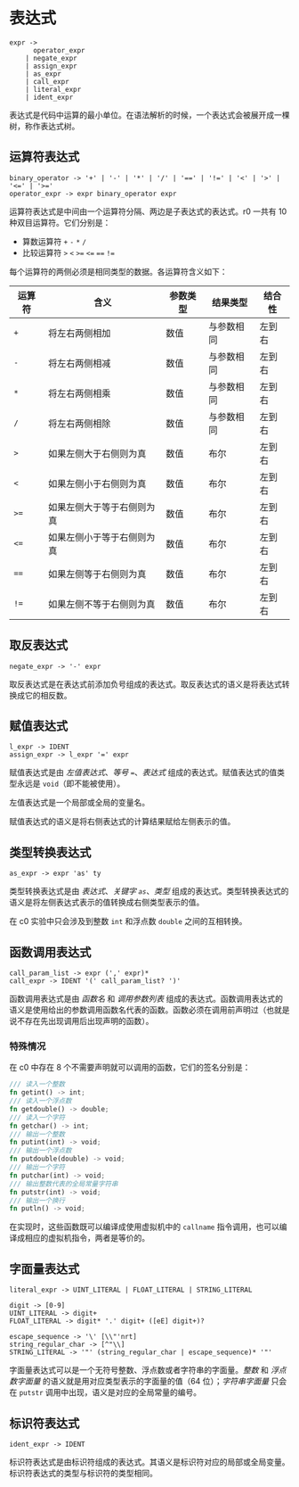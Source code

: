 # 表达式

```
expr -> 
      operator_expr
    | negate_expr
    | assign_expr
    | as_expr
    | call_expr
    | literal_expr
    | ident_expr
```

表达式是代码中运算的最小单位。在语法解析的时候，一个表达式会被展开成一棵树，称作表达式树。

## 运算符表达式

```
binary_operator -> '+' | '-' | '*' | '/' | '==' | '!=' | '<' | '>' | '<=' | '>='
operator_expr -> expr binary_operator expr
```

运算符表达式是中间由一个运算符分隔、两边是子表达式的表达式。r0 一共有 10 种双目运算符。它们分别是：

- 算数运算符 `+` `-` `*` `/`
- 比较运算符 `>` `<` `>=` `<=` `==` `!=`

每个运算符的两侧必须是相同类型的数据。各运算符含义如下：

| 运算符 | 含义                       | 参数类型 | 结果类型   | 结合性 |
| ------ | -------------------------- | -------- | ---------- | ------ |
| `+`    | 将左右两侧相加             | 数值     | 与参数相同 | 左到右 |
| `-`    | 将左右两侧相减             | 数值     | 与参数相同 | 左到右 |
| `*`    | 将左右两侧相乘             | 数值     | 与参数相同 | 左到右 |
| `/`    | 将左右两侧相除             | 数值     | 与参数相同 | 左到右 |
| `>`    | 如果左侧大于右侧则为真     | 数值     | 布尔       | 左到右 |
| `<`    | 如果左侧小于右侧则为真     | 数值     | 布尔       | 左到右 |
| `>=`   | 如果左侧大于等于右侧则为真 | 数值     | 布尔       | 左到右 |
| `<=`   | 如果左侧小于等于右侧则为真 | 数值     | 布尔       | 左到右 |
| `==`   | 如果左侧等于右侧则为真     | 数值     | 布尔       | 左到右 |
| `!=`   | 如果左侧不等于右侧则为真   | 数值     | 布尔       | 左到右 |

## 取反表达式

```
negate_expr -> '-' expr
```

取反表达式是在表达式前添加负号组成的表达式。取反表达式的语义是将表达式转换成它的相反数。

## 赋值表达式

```
l_expr -> IDENT
assign_expr -> l_expr '=' expr
```

赋值表达式是由 _左值表达式_、_等号 `=`_、_表达式_ 组成的表达式。赋值表达式的值类型永远是 `void`（即不能被使用）。

左值表达式是一个局部或全局的变量名。

赋值表达式的语义是将右侧表达式的计算结果赋给左侧表示的值。

## 类型转换表达式

```
as_expr -> expr 'as' ty
```

类型转换表达式是由 _表达式_、_关键字 `as`_、_类型_ 组成的表达式。类型转换表达式的语义是将左侧表达式表示的值转换成右侧类型表示的值。

在 c0 实验中只会涉及到整数 `int` 和浮点数 `double` 之间的互相转换。

## 函数调用表达式

```
call_param_list -> expr (',' expr)*
call_expr -> IDENT '(' call_param_list? ')'
```

函数调用表达式是由 _函数名_ 和 _调用参数列表_ 组成的表达式。函数调用表达式的语义是使用给出的参数调用函数名代表的函数。函数必须在调用前声明过（也就是说不存在先出现调用后出现声明的函数）。

### 特殊情况

在 c0 中存在 8 个不需要声明就可以调用的函数，它们的签名分别是：

```rust
/// 读入一个整数
fn getint() -> int;
/// 读入一个浮点数
fn getdouble() -> double;
/// 读入一个字符
fn getchar() -> int;
/// 输出一个整数
fn putint(int) -> void;
/// 输出一个浮点数
fn putdouble(double) -> void;
/// 输出一个字符
fn putchar(int) -> void;
/// 输出整数代表的全局常量字符串
fn putstr(int) -> void;
/// 输出一个换行
fn putln() -> void;
```

在实现时，这些函数既可以编译成使用虚拟机中的 `callname` 指令调用，也可以编译成相应的虚拟机指令，两者是等价的。

## 字面量表达式

```
literal_expr -> UINT_LITERAL | FLOAT_LITERAL | STRING_LITERAL

digit -> [0-9]
UINT_LITERAL -> digit+
FLOAT_LITERAL -> digit* '.' digit+ ([eE] digit+)?

escape_sequence -> '\' [\\"'nrt]
string_regular_char -> [^"\\]
STRING_LITERAL -> '"' (string_regular_char | escape_sequence)* '"'
```

字面量表达式可以是一个无符号整数、浮点数或者字符串的字面量。_整数_ 和 _浮点数字面量_ 的语义就是用对应类型表示的字面量的值（64 位）；_字符串字面量_ 只会在 `putstr` 调用中出现，语义是对应的全局常量的编号。

## 标识符表达式

```
ident_expr -> IDENT
```

标识符表达式是由标识符组成的表达式。其语义是标识符对应的局部或全局变量。标识符表达式的类型与标识符的类型相同。

